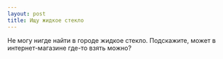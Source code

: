 ```yaml
---
layout: post 
title: Ищу жидкое стекло 
--- 
```

Не могу нигде найти в городе жидкое стекло. Подскажите, может в интернет-магазине где-то взять можно?